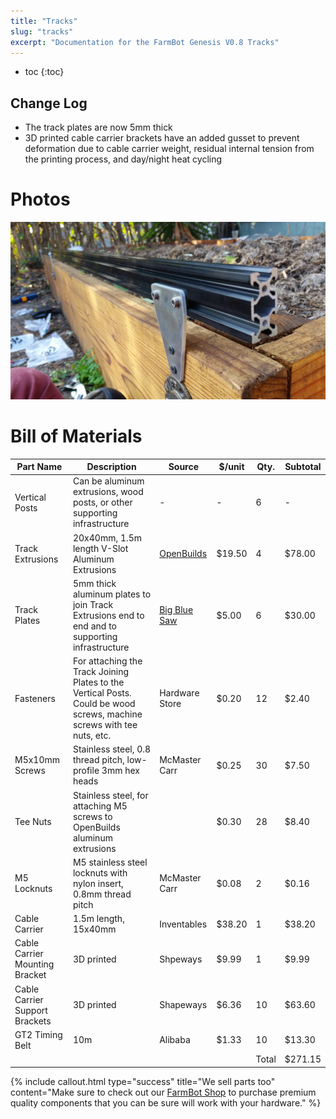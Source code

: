 ```yaml
---
title: "Tracks"
slug: "tracks"
excerpt: "Documentation for the FarmBot Genesis V0.8 Tracks"
---
```


* toc
{:toc}

## Change Log
* The track plates are now 5mm thick
* 3D printed cable carrier brackets have an added gusset to prevent deformation due to cable carrier weight, residual internal tension from the printing process, and day/night heat cycling

# Photos



![20150113_140302.jpg](20150113_140302.jpg)



# Bill of Materials



|Part Name                     |Description                   |Source                        |$/unit                        |Qty.                          |Subtotal                      |
|------------------------------|------------------------------|------------------------------|------------------------------|------------------------------|------------------------------|
|Vertical Posts                |Can be aluminum extrusions, wood posts, or other supporting infrastructure|-                             |-                             |6                             |-
|Track Extrusions              |20x40mm, 1.5m length V-Slot Aluminum Extrusions|[OpenBuilds](http://openbuildspartstore.com/v-slot-20-x-40mm/)|$19.50                        |4                             |$78.00
|Track Plates                  |5mm thick aluminum plates to join Track Extrusions end to end and to supporting infrastructure|[Big Blue Saw](http://bigbluesaw.com)|$5.00                         |6                             |$30.00
|Fasteners                     |For attaching the Track Joining Plates to the Vertical Posts. Could be wood screws, machine screws with tee nuts, etc.|Hardware Store                |$0.20                         |12                            |$2.40
|M5x10mm Screws                |Stainless steel, 0.8 thread pitch, low-profile 3mm hex heads|McMaster Carr                 |$0.25                         |30                            |$7.50
|Tee Nuts                      |Stainless steel, for attaching M5 screws to OpenBuilds aluminum extrusions|                              |$0.30                         |28                            |$8.40
|M5 Locknuts                   |M5 stainless steel locknuts with nylon insert, 0.8mm thread pitch|McMaster Carr                 |$0.08                         |2                             |$0.16
|Cable Carrier                 |1.5m length, 15x40mm          |Inventables                   |$38.20                        |1                             |$38.20
|Cable Carrier Mounting Bracket|3D printed                    |Shpeways                      |$9.99                         |1                             |$9.99
|Cable Carrier Support Brackets|3D printed                    |Shapeways                     |$6.36                         |10                            |$63.60
|GT2 Timing Belt               |10m                           |Alibaba                       |$1.33                         |10                            |$13.30
|                              |                              |                              |                              |Total                         |$271.15



{%
include callout.html
type="success"
title="We sell parts too"
content="Make sure to check out our [FarmBot Shop](http://go.farmbot.it/shop/) to purchase premium quality components that you can be sure will work with your hardware."
%}

